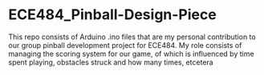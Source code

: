 # ECE484_Pinball-Design-Piece
This repo consists of Arduino .ino files that are my personal contribution to our group pinball development project for ECE484. My role consists of managing the scoring system for our game, of which is influenced by time spent playing, obstacles struck and how many times, etcetera
